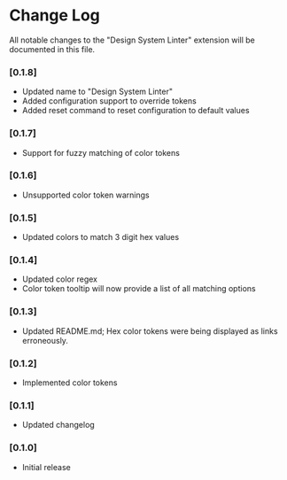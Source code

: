 # Change Log

All notable changes to the "Design System Linter" extension will be documented in this file.

### [0.1.8]
- Updated name to "Design System Linter"
- Added configuration support to override tokens
- Added reset command to reset configuration to default values

### [0.1.7]
- Support for fuzzy matching of color tokens

### [0.1.6]
- Unsupported color token warnings

### [0.1.5]
- Updated colors to match 3 digit hex values

### [0.1.4]
- Updated color regex
- Color token tooltip will now provide a list of all matching options

### [0.1.3]
- Updated README.md; Hex color tokens were being displayed as links erroneously.

### [0.1.2]
- Implemented color tokens

### [0.1.1]
- Updated changelog

### [0.1.0]
- Initial release